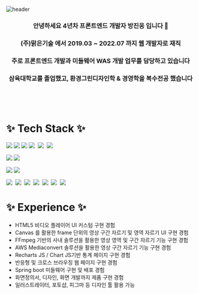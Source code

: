 
![header](https://capsule-render.vercel.app/api?type=waving&color=0:C2306C,100:5571FD&height=230&text=간결함을%20좋아하는%20개발자&fontSize=70&fontColor=fff&fontAlignY=35&animation=twinkling)
<!-- <h1 align="center">✨ 간결함을 좋아하는 프론트엔드 개발자 ✨</h1> -->
<h3 align="center">
안녕하세요 4년차 프론트엔드 개발자 방진웅 입니다 👋
</h3>
<h3 align="center">
(주)맑은기술 에서 2019.03 ~ 2022.07 까지 웹 개발자로 재직
</h3>
<h3 align="center">
주로 프론트엔드 개발과 미들웨어 WAS 개발 업무를 담당하고 있습니다
</h3>
<h3 align="center">
삼육대학교를 졸업했고, 환경그린디자인학 & 경영학을 복수전공 했습니다
</h3>

<br /><br /><br />

<h1 align="">✨ Tech Stack ✨</h1>

<p align=""><img src="https://img.shields.io/badge/JavaScript-C2306C?style=flat-square&logo=JavaScript&logoColor=yellow"/></a>&nbsp<img src="https://img.shields.io/badge/Typescript-C2306C?style=flat-square&logo=Typescript&logoColor=5571FD"/></a>&nbsp<img src="https://img.shields.io/badge/React-C2306C?style=flat-square&logo=React&logoColor=5571FD"/></a>&nbsp<img src="https://img.shields.io/badge/NextJS-C2306C?style=flat-square&logo=next.js&logoColor=white"/></a>&nbsp
<img src="https://img.shields.io/badge/Electron-C2306C?style=flat-square&logo=electron&logoColor=white"/></a>&nbsp
<img src="https://img.shields.io/badge/Webpack-C2306C?style=flat-square&logo=webpack&logoColor=5571FD"/></a>&nbsp
</p>
<p align="">
<img src="https://img.shields.io/badge/Java-5571FD?style=flat-square&logo=openjdk&logoColor=red"/></a>&nbsp<img src="https://img.shields.io/badge/Spring Boot-5571FD?style=flat-square&logo=spring boot&logoColor=green"/></a>&nbsp
</p>
<p align="">
<img src="https://img.shields.io/badge/Apache Tomcat-5571FD?style=flat-square&logo=Apache Tomcat&logoColor=white"/></a>&nbsp<img src="https://img.shields.io/badge/Nginx-5571FD?style=flat-square&logo=nginx&logoColor=green"/></a>&nbsp
</p>
<p align="">
<img src="https://img.shields.io/badge/AWS S3-1B3DAD?style=flat-square&logo=amazon aws&logoColor=red"/></a>&nbsp
<img src="https://img.shields.io/badge/AWS Cloudfront-1B3DAD?style=flat-square&logo=amazon aws&logoColor=red"/></a>&nbsp
<img src="https://img.shields.io/badge/AWS Amplify-1B3DAD?style=flat-square&logo=amazon aws&logoColor=red"/></a>&nbsp
<img src="https://img.shields.io/badge/AWS EC2-1B3DAD?style=flat-square&logo=amazon aws&logoColor=red"/></a>&nbsp
<img src="https://img.shields.io/badge/AWS Mediaconvert-1B3DAD?style=flat-square&logo=amazon aws&logoColor=red"/></a>&nbsp
<img src="https://img.shields.io/badge/AWS Lambda-1B3DAD?style=flat-square&logo=amazon aws&logoColor=red"/></a>&nbsp
<img src="https://img.shields.io/badge/AWS EventBridge-1B3DAD?style=flat-square&logo=amazon aws&logoColor=red"/></a>&nbsp
</p>

<h1 align="">✨ Experience ✨</h1>

- HTML5 비디오 플레이어 UI 커스텀 구현 경험
- Canvas 를 활용한 frame 단위의 영상 구간 자르기 및 영역 자르기 UI 구현 경험
- FFmpeg 기반의 사내 솔루션을 활용한 영상 영역 및 구간 자르기 기능 구현 경험
- AWS Mediaconvert 솔루션을 활용한 영상 구간 자르기 기능 구현 경험 
- Recharts JS / Chart JS기반 통계 페이지 구현 경험
- 반응형 및 크로스 브라우징 웹 페이지 구현 경험
- Spring boot 미들웨어 구현 및 배포 경험
- 화면정의서, 디자인, 화면 개발까지 제품 구현 경험
- 일러스트레이터, 포토샵, 피그마 등 디자인 툴 활용 가능
  

<!-- **jinwoongBang/jinwoongBang** is a ✨ _special_ ✨ repository because its `README.md` (this file) appears on your GitHub profile.

Here are some ideas to get you started:

- 🔭 I’m currently working on ...
- 🌱 I’m currently learning ...
- 👯 I’m looking to collaborate on ...
- 🤔 I’m looking for help with ...
- 💬 Ask me about ...
- 📫 How to reach me: ...
- 😄 Pronouns: ...
- ⚡ Fun fact: ... -->

